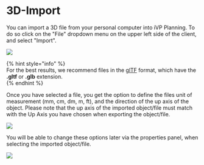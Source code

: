 # 3D-Import

You can import a 3D file from your personal computer into iVP Planning. To do so click on the "File" dropdown menu on the upper left side of the client, and select "Import".  

![](../../.gitbook/assets/3d-import-file.png)

{% hint style="info" %}  
For the best results, we recommend files in the [glTF](https://en.wikipedia.org/wiki/GlTF) format, which have the **.gltf** or **.glb** extension.  
{% endhint %}

Once you have selected a file, you get the option to define the files unit of measurement (mm, cm, dm, m, ft), and the direction of the up axis of the object.
Please note that the up axis of the imported object/file must match with the Up Axis you have chosen when exporting the object/file.

![](../../.gitbook/assets/3d-import-openfile.png)

You will be able to change these options later via the properties panel, when selecting the imported object/file.

![](../../.gitbook/assets/3d-import-customization.png)